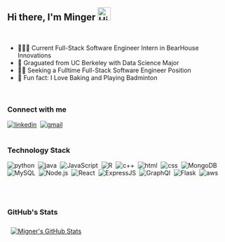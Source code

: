 ## Hi there, I'm Minger <img src="https://raw.githubusercontent.com/nakulbhati/nakulbhati/master/contain/Hi.gif" width="30px" alt="Hi"> </h2>

<br/>

- 👩🏻‍💻 Current Full-Stack Software Engineer Intern in BearHouse Innovations
- 🏫 Graguated from UC Berkeley with Data Science Major
- 👩‍🦲 Seeking a Fulltime Full-Stack Software Engineer Position
- 🏸 Fun fact: I Love Baking and Playing Badminton

<br/>

### Connect with me

[<img  alt="linkedin" src="https://img.shields.io/badge/LinkedIn-0077B5?&style=for-the-badge&logo=linkedin&logoColor=white" />](https://www.linkedin.com/in/minger-lin/)&nbsp;
[<img alt="gmail" src="https://img.shields.io/badge/Gmail-D14836?style=for-the-badge&logo=gmail&logoColor=white" />](mailto:mingerlin1001@gmail.com)
<br/>
<br/>

### Technology Stack

<img alt="python" src="https://img.shields.io/badge/Python-3776AB?style=for-the-badge&logo=python&logoColor=white" />&nbsp;
<img alt="java" src="https://img.shields.io/badge/Java-ED8B00?style=for-the-badge&logo=java&logoColor=white" />&nbsp;
<img alt="JavaScript" src="https://img.shields.io/badge/JavaScript-F7DF1E?style=for-the-badge&logo=javascript&logoColor=black" />&nbsp;
<img alt="R" src="https://img.shields.io/badge/R-276DC3?style=for-the-badge&logo=r&logoColor=white" />&nbsp;
<img alt="c++" src="https://img.shields.io/badge/C%2B%2B-00599C?style=for-the-badge&logo=c%2B%2B&logoColor=white" />&nbsp;
<img alt="html" src="https://img.shields.io/badge/HTML5-E34F26?style=for-the-badge&logo=html5&logoColor=white" />&nbsp;
<img alt="css" src="https://img.shields.io/badge/CSS-239120?&style=for-the-badge&logo=css3&logoColor=white" />&nbsp;
<img alt="MongoDB" src="https://img.shields.io/badge/MongoDB-4EA94B?style=for-the-badge&logo=mongodb&logoColor=white" />&nbsp;
<img alt="MySQL" src="https://img.shields.io/badge/MySQL-00000F?style=for-the-badge&logo=mysql&logoColor=white" />&nbsp;
<img alt="Node.js" src="https://img.shields.io/badge/Node.js-339933?style=for-the-badge&logo=nodedotjs&logoColor=white" />&nbsp;
<img alt="React" src="https://img.shields.io/badge/React-20232A?style=for-the-badge&logo=react&logoColor=61DAFB" />&nbsp;
<img alt="ExpressJS" src="https://img.shields.io/badge/Express.js-000000?style=for-the-badge&logo=express&logoColor=white" />&nbsp;
<img alt="GraphQl" src="https://img.shields.io/badge/GraphQl-E10098?style=for-the-badge&logo=graphql&logoColor=white" />&nbsp;
<img alt="Flask" src="https://img.shields.io/badge/Flask-000000?style=for-the-badge&logo=flask&logoColor=white" />&nbsp;
<img alt="aws" src="https://img.shields.io/badge/Amazon_AWS-232F3E?style=for-the-badge&logo=amazon-aws&logoColor=white" />&nbsp;

<br/>
<br/>

### GitHub's Stats

<a href="https://github.com/thuyle97" >
  <img style="margin:0.5rem" src="https://github-readme-stats.vercel.app/api?username=mingerlin&show_icons=true&count_private=true&hide=issues,stars,prs,contribs&theme=dracula" alt="Migner's GitHub Stats" />
</a>
